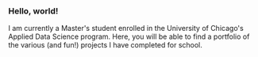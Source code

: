 ### Hello, world! 

I am currently a Master's student enrolled in the University of Chicago's Applied Data Science program. Here, you will be able to find a portfolio of the various (and fun!) projects I have completed for school. 
